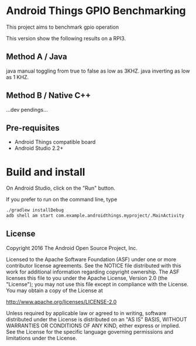 Android Things GPIO Benchmarking
================================

This project aims to benchmark gpio operation

This version show the following results on a RPI3.

Method A / Java
---------------
java manual toggling from true to false as low as 3KHZ.
java inverting as low as 1 KHZ.

Method B / Native C++
---------------------
...dev pendings...

Pre-requisites
--------------

- Android Things compatible board
- Android Studio 2.2+


Build and install
=================

On Android Studio, click on the "Run" button.

If you prefer to run on the command line, type

```bash
./gradlew installDebug
adb shell am start com.example.androidthings.myproject/.MainActivity
```

License
-------

Copyright 2016 The Android Open Source Project, Inc.

Licensed to the Apache Software Foundation (ASF) under one or more contributor
license agreements.  See the NOTICE file distributed with this work for
additional information regarding copyright ownership.  The ASF licenses this
file to you under the Apache License, Version 2.0 (the "License"); you may not
use this file except in compliance with the License.  You may obtain a copy of
the License at

  http://www.apache.org/licenses/LICENSE-2.0

Unless required by applicable law or agreed to in writing, software
distributed under the License is distributed on an "AS IS" BASIS, WITHOUT
WARRANTIES OR CONDITIONS OF ANY KIND, either express or implied.  See the
License for the specific language governing permissions and limitations under
the License.
